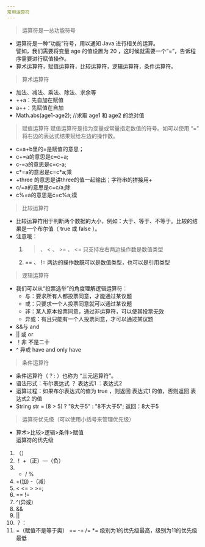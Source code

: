 ```yaml
---
常用运算符
---
```

> 运算符是一总功能符号  
- 运算符是一种“功能”符号，用以通知 Java 进行相关的运算。  
  譬如，我们需要将变量 age 的值设置为 20 ，这时候就需要一个“=”，告诉程序需要进行赋值操作。  
- 算术运算符，赋值运算符，比较运算符，逻辑运算符，条件运算符。  

> 算术运算符  
- 加法、减法、乘法、除法、求余等  
- ++a：先自加在赋值  
- a++：先赋值在自加  
- Math.abs(age1-age2);   //求取 age1 和 age2 的绝对值  

> 赋值运算符 赋值运算符是指为变量或常量指定数值的符号。如可以使用 “=” 将右边的表达式结果赋给左边的操作数。    
- c=a+b里的=是赋值的意思；
- c+=a的意思是c=c+a;
- c-=a的意思是c=c-a;
- c*=a的意思是c=c*a;乘
- +three 的意思是讲three的值一起输出；字符串的拼接用+
- c/=a的意思是c=c/a;除
- c%=a的意思是c=c%a;模  

> 比较运算符  
- 比较运算符用于判断两个数据的大小，例如：大于、等于、不等于。比较的结果是一个布尔值（ true 或 false ）。  
- 注意哦：  
  1. > 、 < 、 >= 、 <= 只支持左右两边操作数是数值类型  
  2.  == 、 != 两边的操作数既可以是数值类型，也可以是引用类型  
  
> 逻辑运算符  
- 我们可以从“投票选举”的角度理解逻辑运算符：  
  - 与：要求所有人都投票同意，才能通过某议题  
  - 或：只要求一个人投票同意就可以通过某议题  
  - 非：某人原本投票同意，通过非运算符，可以使其投票无效  
  - 异或：有且只能有一个人投票同意，才可以通过某议题  
- &&与 and  
- || 或 or  
- ！非 不是二十  
- ^ 异或 have and only have  

> 条件运算符  
- 条件运算符（ ? : ）也称为 “三元运算符”。  
- 语法形式：布尔表达式 ？ 表达式1 ：表达式2  
- 运算过程：如果布尔表达式的值为 true ，则返回 表达式1 的值，否则返回 表达式2 的值  
- String str = (8 > 5) ? "8大于5" : "8不大于5"; 返回：8大于5  

> 运算符优先级（可以使用小括号来管理优先级）  
- 算术>比较>逻辑>条件>赋值  
运算符的优先级
1. （）
2. ！ +（正）—（负）
3. * / %
4. +(加) -（减）
5.  < <= > >=;
6.  ==  !=
7.  ^(异或)
8. &&
9. ||
10. ？：
11.  =（赋值不是等于奥） += -+ /= *=
级别为1的优先级最高，级别为11的优先级最低


